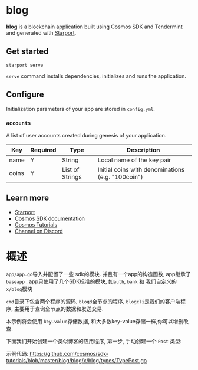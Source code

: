 # blog

**blog** is a blockchain application built using Cosmos SDK and Tendermint and generated with [Starport](https://github.com/tendermint/starport).

## Get started

```
starport serve
```

`serve` command installs dependencies, initializes and runs the application.

## Configure

Initialization parameters of your app are stored in `config.yml`.

### `accounts`

A list of user accounts created during genesis of your application.

| Key   | Required | Type            | Description                                       |
| ----- | -------- | --------------- | ------------------------------------------------- |
| name  | Y        | String          | Local name of the key pair                        |
| coins | Y        | List of Strings | Initial coins with denominations (e.g. "100coin") |

## Learn more

- [Starport](https://github.com/tendermint/starport)
- [Cosmos SDK documentation](https://docs.cosmos.network)
- [Cosmos Tutorials](https://tutorials.cosmos.network)
- [Channel on Discord](https://discord.gg/W8trcGV)




# 概述

`app/app.go`导入并配置了一些 sdk的模块. 并且有一个app的构造函数, app继承了 `baseapp` . app只使用了几个SDK标准的模块, 如`auth`, `bank` 和 我们自定义的`x/blog`模块

`cmd`目录下包含两个程序的源码, `blogd`全节点的程序, `blogcli`是我们的客户端程序, 主要用于查询全节点的数据和发送交易.

本示例将会使用 `key-value`存储数据, 和大多数key-value存储一样,你可以增删改查.


下面我们开始创建一个类似博客的应用程序, 第一步, 手动创建一个  `Post` 类型:

示例代码: https://github.com/cosmos/sdk-tutorials/blob/master/blog/blog/x/blog/types/TypePost.go



